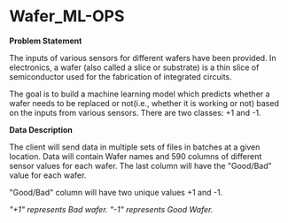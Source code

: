 # Wafer_ML-OPS

**Problem Statement**

The inputs of various sensors for different wafers have been provided. In electronics, a wafer (also called a slice or substrate) is a thin slice of semiconductor used for the fabrication of integrated circuits.

The goal is to build a machine learning model which predicts whether a wafer needs to be replaced or not(i.e., whether it is working or not) based on the inputs from various sensors. There are two classes: +1 and -1.


**Data Description**

The client will send data in multiple sets of files in batches at a given location. Data will contain Wafer names and 590 columns of different sensor values for each wafer. The last column will have the "Good/Bad" value for each wafer.

"Good/Bad" column will have two unique values +1 and -1.

_"+1" represents Bad wafer.
"-1" represents Good Wafer._
